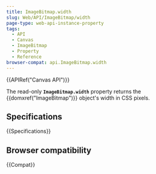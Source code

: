 ```yaml
---
title: ImageBitmap.width
slug: Web/API/ImageBitmap/width
page-type: web-api-instance-property
tags:
  - API
  - Canvas
  - ImageBitmap
  - Property
  - Reference
browser-compat: api.ImageBitmap.width
---
```

{{APIRef("Canvas API")}}

The read-only **`ImageBitmap.width`** property returns the {{domxref("ImageBitmap")}} object's width in CSS pixels.

## Specifications

{{Specifications}}

## Browser compatibility

{{Compat}}
